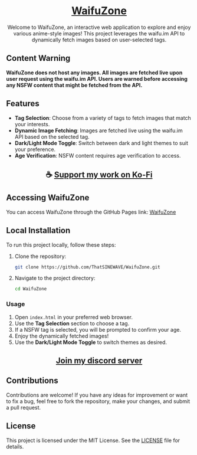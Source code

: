 <div align="center">

# [WaifuZone](https://thatsinewave.github.io/WaifuZone)

Welcome to WaifuZone, an interactive web application to explore and enjoy various anime-style images! This project leverages the waifu.im API to dynamically fetch images based on user-selected tags.

</div>

## Content Warning

**WaifuZone does not host any images.
All images are fetched live upon user request using the waifu.im API.
Users are warned before accessing any NSFW content that might be fetched from the API.**

## Features

- **Tag Selection**: Choose from a variety of tags to fetch images that match your interests.
- **Dynamic Image Fetching**: Images are fetched live using the waifu.im API based on the selected tag.
- **Dark/Light Mode Toggle**: Switch between dark and light themes to suit your preference.
- **Age Verification**: NSFW content requires age verification to access.

<div align="center">

## ☕ [Support my work on Ko-Fi](https://ko-fi.com/thatsinewave)

</div>

## Accessing WaifuZone

You can access WaifuZone through the GitHub Pages link: [WaifuZone](https://thatsinewave.github.io/WaifuZone)

## Local Installation

To run this project locally, follow these steps:

1. Clone the repository:
   ```sh
   git clone https://github.com/ThatSINEWAVE/WaifuZone.git
   ```
2. Navigate to the project directory:
   ```sh
   cd WaifuZone
   ```

### Usage

1. Open `index.html` in your preferred web browser.
2. Use the **Tag Selection** section to choose a tag.
3. If a NSFW tag is selected, you will be prompted to confirm your age.
4. Enjoy the dynamically fetched images!
5. Use the **Dark/Light Mode Toggle** to switch themes as desired.

<div align="center">

## [Join my discord server](https://discord.gg/2nHHHBWNDw)

</div>

## Contributions

Contributions are welcome! If you have any ideas for improvement or want to fix a bug, feel free to fork the repository, make your changes, and submit a pull request.

## License

This project is licensed under the MIT License. See the [LICENSE](LICENSE) file for details.
